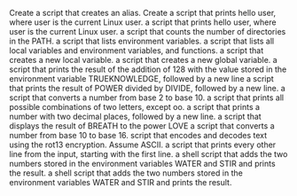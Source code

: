 Create a script that creates an alias.
Create a script that prints hello user, where user is the current Linux user.
 a script that prints hello user, where user is the current Linux user.
a script that counts the number of directories in the PATH.
 a script that lists environment variables.
a script that lists all local variables and environment variables, and functions.
a script that creates a new local variable.
 a script that creates a new global variable.
 a script that prints the result of the addition of 128 with the value stored in the environment variable TRUEKNOWLEDGE, followed by a new line
a script that prints the result of POWER divided by DIVIDE, followed by a new line.
a script that converts a number from base 2 to base 10.
 a script that prints all possible combinations of two letters, except oo.
a script that prints a number with two decimal places, followed by a new line.
 a script that displays the result of BREATH to the power LOVE
a script that converts a number from base 10 to base 16.
 script that encodes and decodes text using the rot13 encryption. Assume ASCII.
a script that prints every other line from the input, starting with the first line. 
a shell script that adds the two numbers stored in the environment variables WATER and STIR and prints the result.
 a shell script that adds the two numbers stored in the environment variables WATER and STIR and prints the result.
